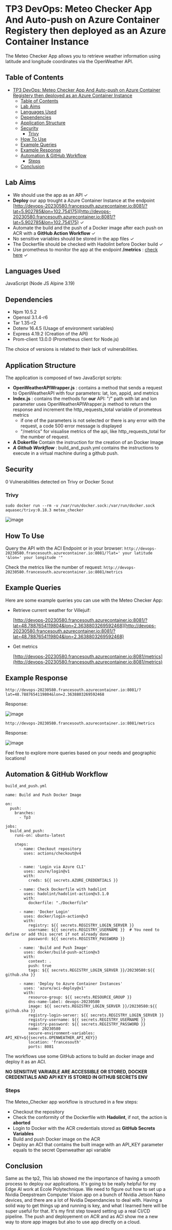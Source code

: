 # TP3 DevOps: Meteo Checker App And Auto-push on Azure Container Registery then deployed as an Azure Container Instance

The Meteo Checker App allows you to retrieve weather information using latitude and longitude coordinates via the OpenWeather API.


## Table of Contents

- [TP3 DevOps: Meteo Checker App And Auto-push on Azure Container Registery then deployed as an Azure Container Instance](#tp3-devops-meteo-checker-app-and-auto-push-on-azure-container-registery-then-deployed-as-an-azure-container-instance)
  - [Table of Contents](#table-of-contents)
  - [Lab Aims](#lab-aims)
  - [Languages Used](#languages-used)
  - [Dependencies](#dependencies)
  - [Application Structure](#application-structure)
  - [Security](#security)
    - [Trivy](#trivy)
  - [How To Use](#how-to-use)
  - [Example Queries](#example-queries)
  - [Example Response](#example-response)
  - [Automation \& GitHub Workflow](#automation--github-workflow)
    - [Steps](#steps)
  - [Conclusion](#conclusion)

## Lab Aims

* We should use the app as an API ✓
* **Deploy** our app trought a Azure Container Instance at the endpoint [http://devops-20230580.francesouth.azurecontainer.io:8081/?lat=5.902785&lon=102.754175](http://devops-20230580.francesouth.azurecontainer.io:8081/?lat=5.902785&lon=102.754175) ✓
* Automate the build and the push of a Docker image after each push on ACR with a **GitHub Action Workflow** ✓
* No sensitive variables should be stored in the app files ✓
* The Dockerfile should be checked with Hadolint before Docker build ✓
* Use prometheus to monitor the app at the endpoint **/metrics** : [check here](http://devops-20230580.francesouth.azurecontainer.io:8081/metrics) ✓

## Languages Used

JavaScript (Node JS Alpine 3.19)

## Dependencies

* Npm 10.5.2
* Openssl 3.1.4-r6
* Tar 1.35-r2
* Dotenv 16.4.5 (Usage of environment variables)
* Express 4.19.2 (Creation of the API)
* Prom-client 13.0.0 (Prometheus client for Node.js)

The choice of versions is related to their lack of vulnerabilities.

## Application Structure
The application is composed of two JavaScript scripts:
* **OpenWeatherAPIWrapper.js** : contains a method that sends a request to OpenWeatherAPI with four parameters: lat, lon, appid, and metrics
* **Index.js** : contains the methods for **our** API: "/" path with lat and lon parameter uses OpenWeatherAPIWrapper.js method to return the response and increment the http_requests_total variable of prometeus metrics
  - if one of the parameters is not selected or there is any error with the request, a code 500 error message is displayed
  - "/metrics" for visualise metrics of the api, like http_requests_total for the number of request.
* **A Dokerfile** Contain the instruction for the creation of an Docker Image
* ***A Github Workflow*** : build_and_push.yml contains the instructions to execute in a virtual machine during a github push.  
 

## Security

0 Vulnerabilities detected on Trivy or Docker Scout

### Trivy

```sudo docker run --rm -v /var/run/docker.sock:/var/run/docker.sock aquasec/trivy:0.18.3 meteo_checker```

![image](https://github.com/efrei-ADDA84/20230580/assets/94910317/c6e5379a-90fc-48c4-b296-f83128f78a63)

## How To Use

Query the API with the ACI Endpoint or in your browser: ```http://devops-20230580.francesouth.azurecontainer.io:8081/?lat=' your latitude '&lon=' your longitude '"```

Check the metrics like the number of request: ```http://devops-20230580.francesouth.azurecontainer.io:8081/metrics```

## Example Queries

Here are some example queries you can use with the Meteo Checker App:

- Retrieve current weather for Villejuif:

  [http://devops-20230580.francesouth.azurecontainer.io:8081/?lat=48.7887654119804&lon=2.3638803269592468](http://devops-20230580.francesouth.azurecontainer.io:8081/?lat=48.7887654119804&lon=2.3638803269592468)

- Get metrics

  [http://devops-20230580.francesouth.azurecontainer.io:8081/metrics](http://devops-20230580.francesouth.azurecontainer.io:8081/metrics)


## Example Response
```
http://devops-20230580.francesouth.azurecontainer.io:8081/?lat=48.7887654119804&lon=2.3638803269592468
```
Response:

![image](https://github.com/efrei-ADDA84/20230580/assets/94910317/19a885f6-999a-48c1-84af-1a47ae88d5cf)

```
http://devops-20230580.francesouth.azurecontainer.io:8081/metrics
```
Response:

![image](https://github.com/efrei-ADDA84/20230580/assets/94910317/5d6a14ca-c581-4880-9568-d9f1fb16f97f)

Feel free to explore more queries based on your needs and geographic locations!

## Automation & GitHub Workflow

`build_and_push.yml`
```
name: Build and Push Docker Image

on:
  push:
    branches:
      - Tp3

jobs:
  build_and_push:
    runs-on: ubuntu-latest

    steps:
      - name: Checkout repository
        uses: actions/checkout@v4


      - name: 'Login via Azure CLI'
        uses: azure/login@v1
        with:
          creds: ${{ secrets.AZURE_CREDENTIALS }}

      - name: Check Dockerfile with hadolint
        uses: hadolint/hadolint-action@v3.1.0
        with:
          dockerfile: "./Dockerfile"

      - name: 'Docker Login'
        uses: docker/login-action@v3
        with:
          registry: ${{ secrets.REGISTRY_LOGIN_SERVER }}
          username: ${{ secrets.REGISTRY_USERNAME }}  # You need to define or add this secret if not already done
          password: ${{ secrets.REGISTRY_PASSWORD }}

      - name: 'Build and Push Image'
        uses: docker/build-push-action@v3
        with:
          context: .
          push: true
          tags: ${{ secrets.REGISTRY_LOGIN_SERVER }}/20230580:${{ github.sha }}

      - name: 'Deploy to Azure Container Instances'
        uses: 'azure/aci-deploy@v1'
        with:
          resource-group: ${{ secrets.RESOURCE_GROUP }}
          dns-name-label: devops-20230580
          image: ${{ secrets.REGISTRY_LOGIN_SERVER }}/20230580:${{ github.sha }}
          registry-login-server: ${{ secrets.REGISTRY_LOGIN_SERVER }}
          registry-username: ${{ secrets.REGISTRY_USERNAME }}
          registry-password: ${{ secrets.REGISTRY_PASSWORD }}
          name: 20230580
          secure-environment-variables: API_KEY=${{secrets.OPENWEATHER_API_KEY}}
          location: 'francesouth'
          ports: 8081

```

The workflows use some GitHub actions to build an docker image and deploy it as an ACI.

**NO SENSITIVE VARIABLE ARE ACCESSIBLE OR STORED, DOCKER CREDENTIALS AND API KEY IS STORED IN GITHUB SECRETS ENV**

### Steps

The Meteo_Checker app workflow is structured in a few steps:

* Checkout the repository
* Check the conformity of the Dockerfile with **Hadolint**, if not, the action is **aborted**
* Login to Docker with the ACR credentials stored
 as **GitHub Secrets Variables**
* Build and push Docker image on the ACR
* Deploy an ACI that contains the built image with an API_KEY parameter equals to the secret Openweather api variable 

## Conclusion 

Same as the tp2, This lab showed me the importance of having a smooth process to deploy our applications. It's going to be really helpful for my Edge AI work at Ecole Polytechnique. We need to figure out how to set up a Nvidia Deepstream Computer Vision app on a bunch of Nvidia Jetson Nano devices, and there are a lot of Nvidia Dependancies to deal with. Having a solid way to get things up and running is key, and what I learned here will be super useful for that. It's my first step toward setting up a real CI/CD pipeline. The push and deployement on ACR and as ACI show me a new way to store app images but also to use app directly on a cloud.
